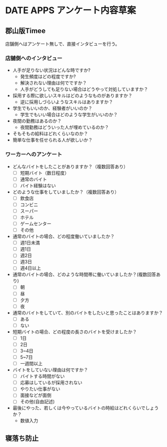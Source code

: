 # DATE APPS アンケート内容草案

## 郡山版Timee

店舗側へはアンケート無しで、直接インタビューを行う。

### 店舗側へのインタビュー

- 人手が足りない状況はどんな時ですか?
  - 発生頻度はどの程度ですか?
  - 解決されない理由は何でですか？
  - 人手がどうしても足りない場合はどうやって対処していますか？
- 採用する際に欲しいスキルはどのようなものがありますか？
  - 逆に採用しづらいようなスキルはありますか？
- 学生でもいいのか、経験者がいいのか？
  - 学生でもいい場合はどのような学生がいいのか？
- 夜間の勤務はあるのか？
  - 夜間勤務はどういった人が埋めているのか？
- そもそもの給料はどれくらいなのか？
- 簡単な仕事を任せられる人が欲しいか？

### ワーカーへのアンケート

- どんなバイトをしたことがありますか？（複数回答あり）
  - [ ] 短期バイト（数日程度）
  - [ ] 通常のバイト
  - [ ] バイト経験はない

- どのような仕事をしていましたか？（複数回答あり）
  - [ ] 飲食店
  - [ ] コンビニ
  - [ ] スーパー
  - [ ] ホテル
  - [ ] ゲームセンター
  - [ ] その他

- 通常のバイトの場合、どの程度働いていましたか？
  - [ ] 週1日未満
  - [ ] 週1日
  - [ ] 週2日
  - [ ] 週3日
  - [ ] 週4日以上

- 通常のバイトの場合、どのような時間帯に働いていましたか？(複数回答あり)
  - [ ] 朝
  - [ ] 昼
  - [ ] 夕方
  - [ ] 夜

- 通常のバイトをしていて、別のバイトをしたいと思ったことはありますか？
  - [ ] ある
  - [ ] ない

- 短期バイトの場合、どの程度の長さのバイトを受けましたか？
  - [ ] 1日
  - [ ] 2日
  - [ ] 3~4日
  - [ ] 5~7日
  - [ ] 一週間以上

- バイトをしていない理由は何ですか？
  - [ ] バイトする時間がない
  - [ ] 応募はしているが採用されない
  - [ ] やりたい仕事がない
  - [ ] 面接などが面倒
  - [ ] その他(自由記述)

- 最後にやった、若しくは今やっているバイトの時給はどれくらいでしょうか？
  - 数値入力

## 寝落ち防止
